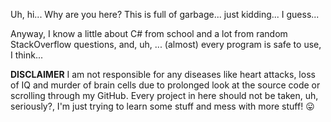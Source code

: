 Uh, hi...
Why are you here?
This is full of garbage... just kidding... I guess...

Anyway,
I know a little about C# from school and a lot from random StackOverflow questions, and, uh, ... (almost) every program is safe to use, I think...

**DISCLAIMER**
I am not responsible for any diseases like heart attacks, loss of IQ and murder of brain cells due to prolonged look at the source code or scrolling through my GitHub.
Every project in here should not be taken, uh, seriously?, I'm just trying to learn some stuff and mess with more stuff! 😛